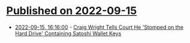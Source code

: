 # [Published on 2022-09-15](index.md)

* [2022-09-15, 16:16:00](https://it.slashdot.org/story/22/09/15/1543216/craig-wright-tells-court-he-stomped-on-the-hard-drive-containing-satoshi-wallet-keys?utm_source=rss1.0mainlinkanon&utm_medium=feed) - [Craig Wright Tells Court He 'Stomped on the Hard Drive' Containing Satoshi Wallet Keys](https://it.slashdot.org/story/22/09/15/1543216/craig-wright-tells-court-he-stomped-on-the-hard-drive-containing-satoshi-wallet-keys?utm_source=rss1.0mainlinkanon&utm_medium=feed)
